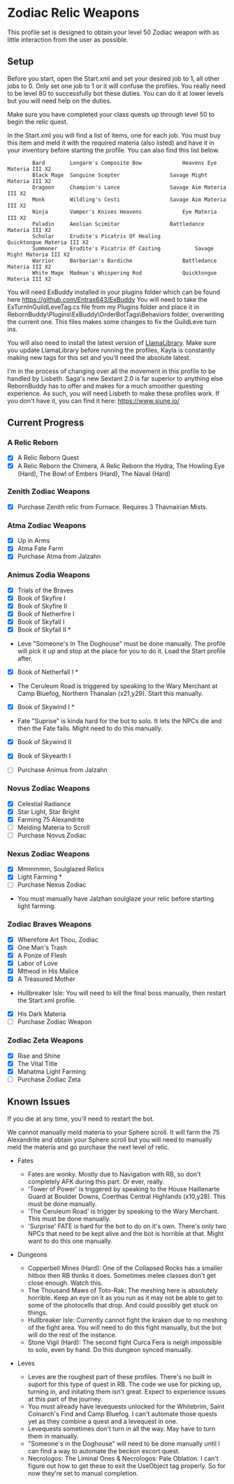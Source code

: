 # Zodiac Relic Weapons

This profile set is designed to obtain your level 50 Zodiac weapon with as little interaction from the user as possible.

## Setup

Before you start, open the Start.xml and set your desired job to 1, all other jobs to 0. Only set one job to 1 or it will confuse the profiles. You really need to be level 80 to successfully bot these duties. You can do it at lower levels but you will need help on the duties.

Make sure you have completed your class quests up through level 50 to begin the relic quest.

In the Start.xml you will find a list of items, one for each job. You must buy this item and meld it with the required materia (also listed) and have it in your inventory before starting the profile. You can also find this list below.

			Bard		Longarm's Composite Bow				Heavens Eye Materia III X2
			Black Mage	Sanguine Scepter				Savage Might Materia III X2
			Dragoon		Champion's Lance				Savage Aim Materia III X2
			Monk		Wildling's Cesti				Savage Aim Materia III X2
			Ninja		Vamper's Knives	Heavens 			Eye Materia III X2
			Paladin		Aeolian Scimitar				Battledance Materia III X2
			Scholar		Erudite's Picatrix Of Healing			Quicktongue Materia III X2
			Summoner	Erudite's Picatrix Of Casting			Savage Might Materia III X2
			Warrior		Barbarian's Bardiche				Battledance Materia III X2
			White Mage	Madman's Whispering Rod				Quicktongue Materia III X2

You will need ExBuddy installed in your plugins folder which can be found here https://github.com/Entrax643/ExBuddy
You will need to take the ExTurnInGuildLeveTag.cs file from my Plugins folder and place it in RebornBuddy\Plugins\ExBuddy\OrderBotTags\Behaviors folder, overwriting the current one. This files makes some changes to fix the GuildLeve turn ins.

You will also need to install the latest version of [LlamaLibrary](https://github.com/nt153133/__LlamaLibrary). Make sure you update LlamaLibrary before running the profiles, Kayla is constantly making new tags for this set and you'll need the absolute latest.

I'm in the process of changing over all the movement in this profile to be handled by Lisbeth. Saga's new Sextant 2.0 is far superior to anything else RebornBuddy has to offer and makes for a much smoother questing experience. As such, you will need Lisbeth to make these profiles work. If you don't have it, you can find it here: https://www.siune.io/


## Current Progress

### A Relic Reborn
- [x] A Relic Reborn Quest
- [x] A Relic Reborn the Chimera, A Relic Reborn the Hydra, The Howling Eye (Hard), The Bowl of Embers (Hard), The Naval (Hard)

### Zenith Zodiac Weapons
- [x] Purchase Zenith relic from Furnace. Requires 3 Thavnairian Mists.

### Atma Zodiac Weapons
- [x] Up in Arms
- [x] Atma Fate Farm
- [x] Purchase Atma from Jalzahn

### Animus Zodia Weapons
- [x] Trials of the Braves
- [x] Book of Skyfire I
- [x] Book of Skyfire II
- [x] Book of Netherfire I
- [X] Book of Skyfall I
- [X] Book of Skyfall II *
- Leve "Someone's In The Doghouse" must be done manually. The profile will pick it up and stop at the place for you to do it. Load the Start profile after.
- [X] Book of Netherfall I *
- The Ceruleum Road is triggered by speaking to the Wary Merchant at Camp Bluefog, Northern Thanalan (x21,y29). Start this manually.
- [X] Book of Skywind I *
- Fate "Suprise" is kinda hard for the bot to solo. It lets the NPCs die and then the Fate fails. Might need to do this manually.
- [X] Book of Skywind II
- [X] Book of Skyearth I
- [ ] Purchase Animus from Jalzahn


### Novus Zodiac Weapons
- [X] Celestial Radiance
- [X] Star Light, Star Bright
- [X]  Farming 75 Alexandrite
- [ ] Melding Materia to Scroll
- [ ] Purchase Novus Zodiac

### Nexus Zodiac Weapons
- [X] Mmmmmm, Soulglazed Relics
- [X] Light Farming *
- [ ] Purchase Nexus Zodiac
* You must manually have Jalzhan soulglaze your relic before starting light farming.

### Zodiac Braves Weapons
- [X] Wherefore Art Thou, Zodiac
- [X] One Man's Trash
- [X] A Ponze of Flesh
- [X] Labor of Love
- [X] Mtheod in His Malice
- [X] A Treasured Mother
- Hullbreaker Isle: You will need to kill the final boss manually, then restart the Start.xml profile.
- [X] His Dark Materia
- [ ] Purchase Zodiac Weapon

### Zodiac Zeta Weapons
- [X] Rise and Shine
- [X] The Vital Title
- [X] Mahatma Light Farming
- [ ] Purchase Zodiac Zeta

## Known Issues

If you die at any time, you'll need to restart the bot.

We cannot manually meld materia to your Sphere scroll. It will farm the 75 Alexandrite and obtain your Sphere scroll but you will need to manually meld the materia and go purchase the next level of relic.



* Fates
	* Fates are wonky. Mostly due to Navigation with RB, so don't completely AFK during this part. Or ever, really.
	* 'Tower of Power' is triggered by speaking to the House Haillenarte Guard at Boulder Downs, Coerthas Central Highlands (x10,y28). This must be done manually.
	* 'The Ceruleum Road' is trigger by speaking to the Wary Merchant. This must be done manually.
	* 'Surprise' FATE is hard for the bot to do on it's own. There's only two NPCs that need to be kept alive and the bot is horrible at that. Might want to do this one manually.

* Dungeons
	* Copperbell Mines (Hard): One of the Collapsed Rocks has a smaller hitbox then RB thinks it does. Sometimes melee classes don't get close enough. Watch this.
	* The Thousand Maws of Toto-Rak: The meshing here is absolutely horrible. Keep an eye on it as you run as it may not be able to get to some of the photocells that drop. And could possibly get stuck on things.
	* Hullbreaker Isle: Currently cannot fight the kraken due to no meshing of the fight area. You will need to do this fight manually, but the bot will do the rest of the instance.
	* Stone Vigil (Hard): The second fight Curca Fera is neigh impossible to solo, even by hand. Do this dungeon synced manually.

* Leves
	* Leves are the roughest part of these profiles. There's no built in suport for this type of quest in RB. The code we use for picking up, turning in, and initating them isn't great. Expect to experience issues at this part of the journey.
	* You must already have levequests unlocked for the Whitebrim, Saint Coinarch's Find and Camp Bluefog. I can't automate those quests yet as they combine a quest and a levequest in one.
	* Levequests sometimes don't turn in all the way. May have to turn them in manually.
	* "Someone's in the Doghouse" will need to be done manually until I can find a way to automate the beckon escort quest.
	* Necrologos: The Liminal Ones & Necrologos: Pale Oblation. I can't figure out how to get these to exit the UseObject tag properly. So for now they're set to manual completion.
